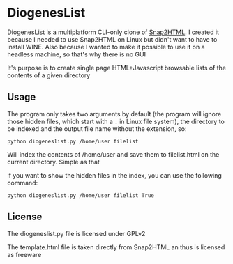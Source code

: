 # DiogenesList

DiogenesList is a multiplatform CLI-only clone of [Snap2HTML](http://www.rlvision.com/snap2html/about.php). I created it because I needed to use Snap2HTML on Linux but didn't want to have to install WINE. Also because I wanted to make it possible to use it on a headless machine, so that's why there is no GUI 

It's purpose is to create single page HTML+Javascript browsable lists of the contents of a given directory

## Usage
The program only takes two arguments by default (the program will ignore those hidden files, which start with a `.` in Linux file system), the directory to be indexed and the output file name without the extension, so:

```shell
python diogeneslist.py /home/user filelist
```
 
Will index the contents of /home/user and save them to filelist.html on the current directory. Simple as that

if you want to show the hidden files in the index, you can use the following command:

```shell
python diogeneslist.py /home/user filelist True
```


## License
The diogeneslist.py file is licensed under GPLv2

The template.html file is taken directly from Snap2HTML an thus is licensed as freeware

